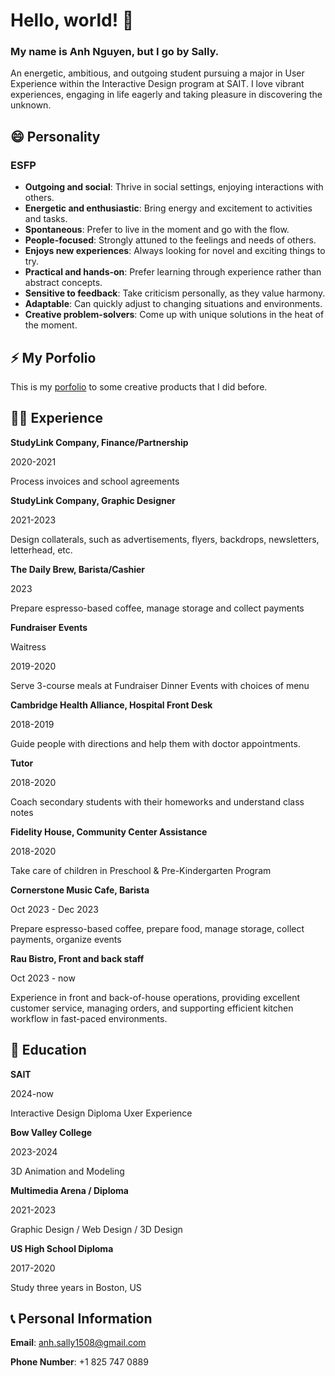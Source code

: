 # Hello, world! 👋

###  My name is Anh Nguyen, but I go by Sally.

An energetic, ambitious, and outgoing student pursuing a major in User Experience within the Interactive Design program at SAIT. I love vibrant experiences, engaging in life eagerly and taking pleasure in discovering the unknown.


## 😄 Personality

### ESFP

- **Outgoing and social**: Thrive in social settings, enjoying interactions with others.
- **Energetic and enthusiastic**: Bring energy and excitement to activities and tasks.
- **Spontaneous**: Prefer to live in the moment and go with the flow.
- **People-focused**: Strongly attuned to the feelings and needs of others.
- **Enjoys new experiences**: Always looking for novel and exciting things to try.
- **Practical and hands-on**: Prefer learning through experience rather than abstract concepts.
- **Sensitive to feedback**: Take criticism personally, as they value harmony.
- **Adaptable**: Can quickly adjust to changing situations and environments.
- **Creative problem-solvers**: Come up with unique solutions in the heat of the moment.


## ⚡ My Porfolio

This is my [porfolio](https://www.behance.net/sallynguyen5) to some creative products that I did before.


## 👩‍💻 Experience

**StudyLink Company, Finance/Partnership**

2020-2021

Process invoices and school agreements


**StudyLink Company, Graphic Designer**

2021-2023

Design collaterals, such as advertisements,
flyers, backdrops, newsletters, letterhead, etc.


**The Daily Brew, Barista/Cashier**

2023

Prepare espresso-based coffee, manage
storage and collect payments


**Fundraiser Events**

Waitress

2019-2020

Serve 3-course meals at Fundraiser
Dinner Events with choices of menu


**Cambridge Health Alliance, Hospital Front Desk**

2018-2019

Guide people with directions and help
them with doctor appointments.

**Tutor**

2018-2020

Coach secondary students with their
homeworks and understand class notes


**Fidelity House, Community Center Assistance**

2018-2020

Take care of children in Preschool &
Pre-Kindergarten Program


**Cornerstone Music Cafe, Barista**

Oct 2023 - Dec 2023

Prepare espresso-based coffee, prepare food, manage
storage, collect payments, organize events


**Rau Bistro, Front and back staff**

Oct 2023 - now

Experience in front and back-of-house operations, providing excellent customer service, managing orders, and supporting efficient kitchen workflow in fast-paced environments.


## 🏫 Education

**SAIT**

2024-now

Interactive Design Diploma
Uxer Experience


**Bow Valley College**

2023-2024

3D Animation and Modeling


**Multimedia Arena / Diploma**

2021-2023

Graphic Design / Web Design / 3D Design


**US High School Diploma**

2017-2020

Study three years in Boston, US 


## 📞 Personal Information

**Email**: anh.sally1508@gmail.com

**Phone Number**: +1 825 747 0889

<!--
**SallyNguyen2002/SallyNguyen2002** is a ✨ _special_ ✨ repository because its `README.md` (this file) appears on your GitHub profile.

Here are some ideas to get you started:

- 🔭 I’m currently working on ...
- 🌱 I’m currently learning ...
- 👯 I’m looking to collaborate on ...
- 🤔 I’m looking for help with ...
- 💬 Ask me about ...
- 📫 How to reach me: ...
- 😄 Pronouns: ...
- ⚡ Fun fact: ...
-->

